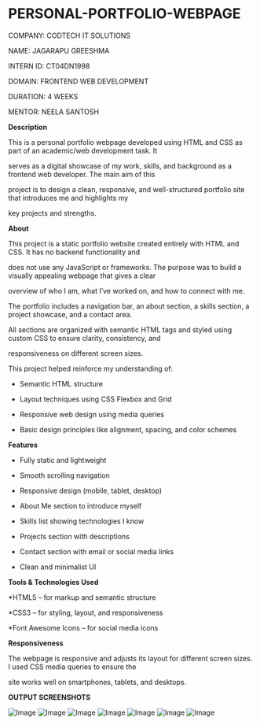 # PERSONAL-PORTFOLIO-WEBPAGE

COMPANY: CODTECH IT SOLUTIONS

NAME: JAGARAPU GREESHMA

INTERN ID: CT04DN1998

DOMAIN: FRONTEND WEB DEVELOPMENT

DURATION: 4 WEEKS

MENTOR: NEELA SANTOSH

**Description**

This is a personal portfolio webpage developed using HTML and CSS as part of an academic/web development task. It 

serves as a digital showcase of my work, skills, and background as a frontend web developer. The main aim of this 

project is to design a clean, responsive, and well-structured portfolio site that introduces me and highlights my 

key projects and strengths.

**About**

This project is a static portfolio website created entirely with HTML and CSS. It has no backend functionality and 

does not use any JavaScript or frameworks. The purpose was to build a visually appealing webpage that gives a clear

overview of who I am, what I’ve worked on, and how to connect with me.

The portfolio includes a navigation bar, an about section, a skills section, a project showcase, and a contact area.

All sections are organized with semantic HTML tags and styled using custom CSS to ensure clarity, consistency, and

responsiveness on different screen sizes.

This project helped reinforce my understanding of:

- Semantic HTML structure

- Layout techniques using CSS Flexbox and Grid

- Responsive web design using media queries

- Basic design principles like alignment, spacing, and color schemes

**Features**

- Fully static and lightweight

- Smooth scrolling navigation

- Responsive design (mobile, tablet, desktop)

- About Me section to introduce myself

- Skills list showing technologies I know

- Projects section with descriptions

- Contact section with email or social media links

- Clean and minimalist UI

**Tools & Technologies Used**

*HTML5 – for markup and semantic structure

*CSS3 – for styling, layout, and responsiveness

*Font Awesome Icons – for social media icons

**Responsiveness**

The webpage is responsive and adjusts its layout for different screen sizes. I used CSS media queries to ensure the 

site works well on smartphones, tablets, and desktops.

**OUTPUT SCREENSHOTS**

![Image](https://github.com/user-attachments/assets/d7a41261-735f-47f2-a908-134a784be175)
![Image](https://github.com/user-attachments/assets/8de42192-06ba-4014-885f-37db6062a0b3)
![Image](https://github.com/user-attachments/assets/c0a5a723-bc2d-4eea-a9e2-326091aa7504)
![Image](https://github.com/user-attachments/assets/cd1eac69-dba2-4516-a901-97d5bad569cd)
![Image](https://github.com/user-attachments/assets/17dbf7a8-e529-4431-b53d-4c0ebdd0e8d7)
![Image](https://github.com/user-attachments/assets/22d0c670-8403-474b-ad57-9a2f4aabe3cf)
![Image](https://github.com/user-attachments/assets/9ff302bb-5111-4a2e-bf75-cf332012e3a5)
